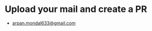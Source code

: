 # Upload your mail and create a PR 

<!-- prettier-ignore-start -->
- [arpan.mondal633@gmail.com](https://github.com/arpan-mondal)
